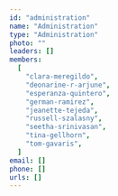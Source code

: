 ```yaml
---
id: "administration"
name: "Administration"
type: "Administration"
photo: ""
leaders: []
members:
  [
    "clara-meregildo",
    "deonarine-r-arjune",
    "esperanza-quintero",
    "german-ramirez",
    "jeanette-tejeda",
    "russell-szalasny",
    "seetha-srinivasan",
    "tina-gellhorn",
    "tom-gavaris",
  ]
email: []
phone: []
urls: []
---
```

